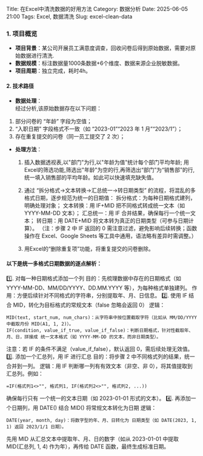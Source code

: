 Title: 在Excel中清洗数据的好用方法
Category: 数据分析
Date: 2025-06-05 21:00
Tags: Excel, 数据清洗
Slug: excel-clean-data
### **1. 项目概览**
- **项目背景**：某公司开展员工满意度调查，回收问卷后得到原始数据，需要对原始数据进行清洗.
- **数据规模**：标注数据量1000条数据+6个维度、数据来源企业脱敏数据。
- **项目周期**：独立完成，耗时4h。

#### **2. 技术路径**
- **数据处理**：  
  经过分析,该原始数据存在以下问题：
1.	部分问卷的 “年龄” 字段为空值；
2.	“入职日期” 字段格式不一致（如 “2023-01”“2023 年 1 月”“2023/1”）；
3.	存在重复提交的问卷（同一员工提交了 2 次）；
- **处理方法**：
  1.	插入数据透视表,以"部门"为行,以"年龄为值"统计每个部门平均年龄;
  用Excel的筛选功能,筛选出"年龄"为空的行,再筛选出“部门”为“销售部”的行,统一填入销售部的平均年龄。如此可以快速填充缺失值。

  2.	通过 “拆分格式→文本转换→汇总统一→转日期类型” 的流程，将混乱的多格式日期，逐步规范为统一的日期值：
拆分格式：为每种日期格式建列，明确处理对象；
文本转换：用 IF+MID 把不同格式转成统一文本（如 YYYY-MM-DD 文本）；
汇总统一：用 IF 合并结果，确保每行一个统一文本；
转日期：用 DATE+MID 将文本转为真正的日期类型（可参与日期计算）。
（注：步骤 2 中 IF 返回的 0 需注意过滤，避免影响后续转换；函数操作在 Excel、Google Sheets 等工具中通用，语法略有差异时需调整。）
  3.	用Excel的“删除重复项”功能，将重复提交的问卷删除。
#### 以下是统一多格式日期数据的逐点解析：
1️⃣. 对每一种日期格式添加一个列
目的：先梳理数据中存在的日期格式（如 YYYY-MM-DD、MM/DD/YYYY、DD.MM.YYYY 等），为每种格式单独建列。
作用：方便后续针对不同格式的字符串，分别提取年、月、日信息。
2️⃣. 使用 IF 结合 MID，转化为目标格式的常规文本（false 忽略会返回 0）
逻辑：
```
MID(text, start_num, num_chars)：从字符串中按位置截取字符（比如从 MM/DD/YYYY 中截取月份 MID(A1, 1, 2)）。
IF(condition, value_if_true, value_if_false)：判断日期格式，针对性截取年、月、日，拼接成 统一文本格式（如 YYYY-MM-DD 的文本，而非日期类型）。
```
注意：若 IF 的条件不满足（value_if_false），默认返回 0，需后续处理无效值。
3️⃣. 添加一个汇总列，用 IF 进行汇总
目的：将步骤 2 中不同格式列的结果，统一合并到一列。
逻辑：用 IF 判断哪一列有有效文本（非空、非 0），将其值提取到汇总列。例如：
```
=IF(格式列1<>"", 格式列1, IF(格式列2<>"", 格式列2, ...))
```
确保每行只有 一个统一的文本日期（如 2023-01-01 形式的文本）。
4️⃣. 再添加一个日期列，用 DATE() 结合 MID() 将常规文本转化为日期
逻辑：
```
DATE(year, month, day)：将数字型的年、月、日转化为 日期类型（如 DATE(2023, 1, 1) 返回 2023/1/1 日期）。
```
先用 MID 从汇总文本中提取年、月、日的数字（如从 2023-01-01 中提取 MID(汇总列, 1, 4) 作为年），再传给 DATE 函数，最终生成标准日期。
